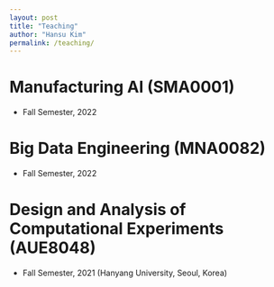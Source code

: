```yaml
---
layout: post
title: "Teaching"
author: "Hansu Kim"
permalink: /teaching/
---
```


# Manufacturing AI (SMA0001)   
* Fall Semester, 2022   
   
   
# Big Data Engineering (MNA0082)   
* Fall Semester, 2022   
   
   
# Design and Analysis of Computational Experiments (AUE8048)
* Fall Semester, 2021 (Hanyang University, Seoul, Korea)   
